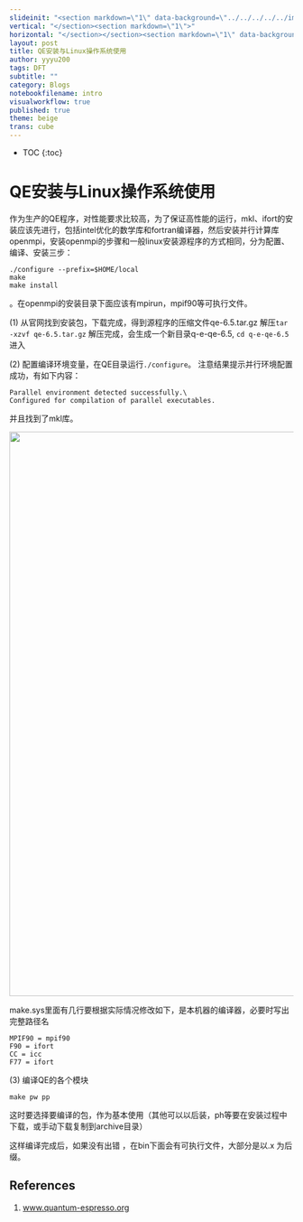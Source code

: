 ```yaml
---
slideinit: "<section markdown=\"1\" data-background=\"../../../../../img/slidebackground.png\"><section markdown=\"1\">"
vertical: "</section><section markdown=\"1\">"
horizontal: "</section></section><section markdown=\"1\" data-background=\"../../../../../img/slidebackground.png\"><section markdown=\"1\">"
layout: post
title: QE安装与Linux操作系统使用
author: yyyu200
tags: DFT
subtitle: ""
category: Blogs
notebookfilename: intro
visualworkflow: true
published: true
theme: beige
trans: cube
---
```



* TOC
{:toc}

# QE安装与Linux操作系统使用

作为生产的QE程序，对性能要求比较高，为了保证高性能的运行，mkl、ifort的安装应该先进行，包括intel优化的数学库和fortran编译器，然后安装并行计算库openmpi，安装openmpi的步骤和一般linux安装源程序的方式相同，分为配置、编译、安装三步：

```
./configure --prefix=$HOME/local
make
make install
```
。在openmpi的安装目录下面应该有mpirun，mpif90等可执行文件。

(1) 从官网找到安装包，下载完成，得到源程序的压缩文件qe-6.5.tar.gz
解压```tar -xzvf qe-6.5.tar.gz```
解压完成，会生成一个新目录q-e-qe-6.5, ```cd q-e-qe-6.5``` 进入

(2) 配置编译环境变量，在QE目录运行```./configure```。
注意结果提示并行环境配置成功，有如下内容：
```
Parallel environment detected successfully.\
Configured for compilation of parallel executables.
```
并且找到了mkl库。

<p align="left">
    <img src="../../../../../img/confs.png" width="1000"/>
</p>

make.sys里面有几行要根据实际情况修改如下，是本机器的编译器，必要时写出完整路径名
```
MPIF90 = mpif90
F90 = ifort
CC = icc
F77 = ifort
```

(3) 编译QE的各个模块

```
make pw pp
```

这时要选择要编译的包，作为基本使用（其他可以以后装，ph等要在安装过程中下载，或手动下载复制到archive目录）

这样编译完成后，如果没有出错 ，在bin下面会有可执行文件，大部分是以.x 为后缀。

## References

1. www.quantum-espresso.org

